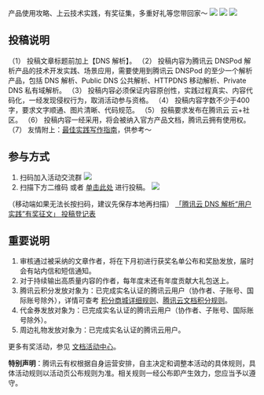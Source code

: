 产品使用攻略、上云技术实践，有奖征集，多重好礼等您带回家～
![](https://qcloudimg.tencent-cloud.cn/raw/70fc602c9cfa73ddb756b576386de487.jpg)
![](https://qcloudimg.tencent-cloud.cn/raw/3e5f7b45a25567aff4d7a2679a1db5fc.jpg)
![](https://qcloudimg.tencent-cloud.cn/raw/52bf7d2463dddbfdee4ee8ba43ebc4bd.jpg)

## 投稿说明
（1） 投稿文章标题前加上【DNS 解析】。
（2） 投稿内容为腾讯云 DNSPod 解析产品的技术开发实践、场景应用，需要使用到腾讯云 DNSPod 的至少一个解析产品，包括 DNS 解析、Public DNS 公共解析、HTTPDNS 移动解析、Private DNS 私有域解析。
（3） 投稿内容必须保证内容原创性，实践过程真实、内容代码化，一经发现侵权行为，取消活动参与资格。
（4） 投稿内容字数不少于400字，要求文字顺通、图片清晰、代码规范。
（5） 投稿要求发布在腾讯云 云+社区。
（6） 投稿内容一经采用，将会被纳入官方产品文档，腾讯云拥有使用权。
（7） 友情附上：[最佳实践写作指南](https://doc.weixin.qq.com/doc/w3_AHsAXwboACcuEbVIZiXTZqGYm0Kh0?scode=AJEAIQdfAAoJPRp1wFAHsAXwboACc)，供参考～

## 参与方式

1. 扫码加入活动交流群
![](https://qcloudimg.tencent-cloud.cn/raw/401212810f9af523f347e7afa7064b0a.png)
2. 扫描下方二维码 或者 [单击此处](https://doc.weixin.qq.com/forms/AJEAIQdfAAoAHsAXwboACcKlWsT7azRuf)  进行投稿。
![](https://qcloudimg.tencent-cloud.cn/raw/6ae9bfb2324dc1a83f6b9157064b417b.png)

（移动端如果无法长按扫码，建议先保存本地再扫描）
[「腾讯云 DNS 解析“用户实践”有奖征文」 投稿登记表](https://doc.weixin.qq.com/forms/AJEAIQdfAAoAHsAXwboACcKlWsT7azRuf)

## 重要说明

1. 审核通过被采纳的文章作者，将在下月初进行获奖名单公布和奖励发放，届时会有站内信和短信通知。
2. 对于持续输出高质量内容的作者，每年度末还有年度贡献大礼包送上。
3. 腾讯云积分发放对象为：已完成实名认证的腾讯云用户（协作者、子账号、国际账号除外），详情可查考 [积分商城详细规则](https://cloud.tencent.com/act/integralmall?from=10680)、[腾讯云文档积分规则](https://cloud.tencent.com/document/product/855/54543?from=10680)。
4. 代金券发放对象为：已完成实名认证的腾讯云用户（协作者、子账号、国际账号除外）。
5. 周边礼物发放对象为：已完成实名认证的腾讯云用户。


更多有奖活动，参见  [文档活动中心](https://cloud.tencent.com/document/act)。

**特别声明**：腾讯云有权根据自身运营安排，自主决定和调整本活动的具体规则，具体活动规则以活动页公布规则为准。相关规则一经公布即产生效力，您应当予以遵守。
